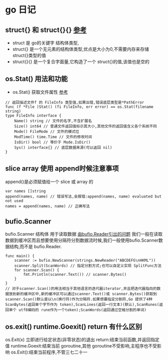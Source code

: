 # go 日记
## struct{} 和 struct{}{} [参考](http://www.36nu.com/post/329)
* struct 是 go的关键字 结构体类型, 
* struct{} 是一个无元素的结构体类型,优点是大小为0,不需要内存来存储struct{}类型的值
* struct{}{} 是一个复合字面量,它构造了一个 struct{}的值,该值也是空的

## os.Stat() 用法和功能
* os.Stat() 获取文件属性 [参考](https://blog.csdn.net/weixin_43851310/article/details/87988648)

```
// 返回描述文件f 的 FileInfo 类型值,如果出错,错误底层类型是*PathError
func (f *File )Stat() (fi FileInfo, err error) == os.Stat(filename string)
type FileInfo interface {
    Name() string // 文件的名字,不含扩展名
    Size() int64 // 普通文件返回值标示其大小,其他文件的返回值含义各个系统不同
    Mode() FileMode // 文件的模式位
    ModTime() time.Time // 文件的修改时间
    IsDir() bool // 等价于 Mode.IsDir()
    Sys() interface{} // 底层数据来源(可以返回 nil)
}
```
## slice array 使用 append时候注意事项
append()是必须赋值给一个 slice 或 array 的

```
var names []string
append(names, name) // 错误写法,会报错:append(names, name) evaluated but not used
names = append(names, name) // 正确写法
```

## bufio.Scanner
bufio.Scanner 结构体 用于读取数据 [由bufio.Reader引出的问题](https://studygolang.com/articles/11436?fr=sidebar)
我们一般在读取数据到缓冲区而且想要使用分隔符分割数据流时候,我们一般使用bufio.Scanner数据结构,而不是 bufio.Reader.
```
func main() {
    scanner := bufio.NewScanner(strings.NewReader("ABCDEFG\nHKML"))
    scanner.Split(ScanWords) // 指定分割方式;也可以自定义实现 SplitFunc方法
    for scanner.Scan() {
        fmt.Println(scanner.Text()) // scanner.Bytes()
    }
}
// 对于scanner.Scan()的用法相当于其他语言的迭代器iterator,并且把迭代器指向的数据放到新的缓冲区中,新的缓冲区可以通过scanner.Text()或 scanner.Bytes()获取到
scanner.Scan()默认是以\n(换行符)作为分隔符.如果想要指定分割符,Go 提供了4种ScanBytes(返回单个字节作为 token),ScanLines(返回一行文本)(默认),ScanRunes(返回单个 utf8编码的 rune作为一个token);ScanWords(返回通过空格分割的单词)

```

##  os.exit() runtime.Goexit() return 有什么区别
os.Exit(x) 立即进行给定状态(非零状态)的退出
return:结束当前函数,并返回指定值
runtime.Goexit:结束当前 goroutine,其他 goroutine不受影响,主程序也不受影响
os.Exit():结束当前程序,不管三七二十一